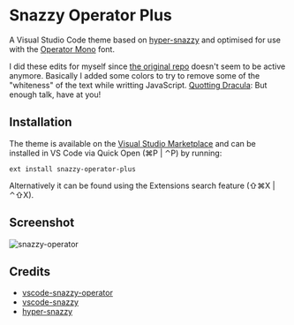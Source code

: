 # Snazzy Operator Plus

A Visual Studio Code theme based on [hyper-snazzy](https://github.com/sindresorhus/hyper-snazzy) and optimised for use with the [Operator Mono](https://www.typography.com/fonts/operator/overview/) font.

I did these edits for myself since [the original repo](https://github.com/aaronthomas/vscode-snazzy-operator) doesn't seem to be active anymore. Basically I added some colors to try to remove some of the "whiteness" of the text while writting JavaScript. [Quotting Dracula](https://github.com/bsides/snazzy-operator-plus/blob/master/dracula.png): But enough talk, have at you!

## Installation

The theme is available on the [Visual Studio Marketplace](https://marketplace.visualstudio.com/items?itemName=bsides.snazzy-operator-plus) and can be installed in VS Code via Quick Open (⌘P | ⌃P) by running:

```
ext install snazzy-operator-plus
```

Alternatively it can be found using the Extensions search feature (⇧⌘X | ⌃⇧X).

## Screenshot
![snazzy-operator](https://github.com/bsides/vscode-snazzy-operator-plus/blob/master/preview.png)

## Credits
* [vscode-snazzy-operator](https://github.com/aaronthomas/vscode-snazzy-operator)
* [vscode-snazzy](https://github.com/alexanderbast/vscode-snazzy)
* [hyper-snazzy](https://github.com/sindresorhus/hyper-snazzy)
